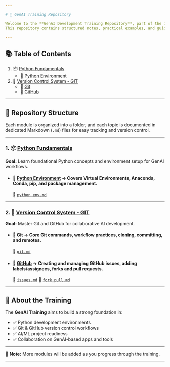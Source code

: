 ```yaml
---

# 🚀 GenAI Training Repository

Welcome to the **GenAI Development Training Repository**, part of the internship with **Data Science Wizards (DSW)**.  
This repository contains structured notes, practical examples, and guided learning material based on the official training curriculum.

---
```

## 📚 Table of Contents
1. 📦 [Python Fundamentals](https://github.com/sonal-sonarghare-dsw/GenAI/tree/main/1.%20Python%20Fundamentals)  
   - 📂 [Python Environment](https://github.com/sonal-sonarghare-dsw/GenAI/tree/main/1.%20Python%20Fundamentals/Python%20Environment) 
2. 🔁 [Version Control System - GIT](https://github.com/sonal-sonarghare-dsw/GenAI/tree/main/2.%20Version%20Control%20System%20-%20GIT)
   - 📂 [Git](https://github.com/sonal-sonarghare-dsw/GenAI/tree/main/2.%20Version%20Control%20System%20-%20GIT/Git)  
   - 📂 [GitHub](https://github.com/sonal-sonarghare-dsw/GenAI/tree/main/2.%20Version%20Control%20System%20-%20GIT/Github) 

---
## 📁 Repository Structure

Each module is organized into a folder, and each topic is documented in dedicated Markdown (`.md`) files for easy tracking and version control.

---
### 1. 📦 [Python Fundamentals](https://github.com/sonal-sonarghare-dsw/GenAI/tree/main/1.%20Python%20Fundamentals)

**Goal:** Learn foundational Python concepts and environment setup for GenAI workflows.

- #### 📂 [Python Environment](https://github.com/sonal-sonarghare-dsw/GenAI/tree/main/1.%20Python%20Fundamentals/Python%20Environment) → Covers Virtual Environments, Anaconda, Conda, pip, and package management.  
  📄 [`python_env.md`](https://github.com/sonal-sonarghare-dsw/GenAI/blob/main/1.%20Python%20Fundamentals/Python%20Environment/python_env.md)

---

### 2. 🔁 [Version Control System - GIT](https://github.com/sonal-sonarghare-dsw/GenAI/tree/main/2.%20Version%20Control%20System%20-%20GIT)

**Goal:** Master Git and GitHub for collaborative AI development.

- #### 📂 [Git](https://github.com/sonal-sonarghare-dsw/GenAI/tree/main/2.%20Version%20Control%20System%20-%20GIT/Git) → Core Git commands, workflow practices, cloning, committing, and remotes.  
  📄 [`git.md`](https://github.com/sonal-sonarghare-dsw/GenAI/blob/main/2.%20Version%20Control%20System%20-%20GIT/Git/git.md)

- #### 📂 [GitHub](https://github.com/sonal-sonarghare-dsw/GenAI/tree/main/2.%20Version%20Control%20System%20-%20GIT/Github) → Creating and managing GitHub issues, adding labels/assignees, forks and pull requests.  
  📄 [`issues.md`](https://github.com/sonal-sonarghare-dsw/GenAI/blob/main/2.%20Version%20Control%20System%20-%20GIT/Github/issues.md)
  📄 [`fork_pull.md`](https://github.com/sonal-sonarghare-dsw/GenAI/blob/main/2.%20Version%20Control%20System%20-%20GIT/Github/fork_pull.md)

---

## 🧾 About the Training

The **GenAI Training** aims to build a strong foundation in:

- ✅ Python development environments
- ✅ Git & GitHub version control workflows
- ✅ AI/ML project readiness
- ✅ Collaboration on GenAI-based apps and tools

---

📌 **Note:** More modules will be added as you progress through the training.

---
